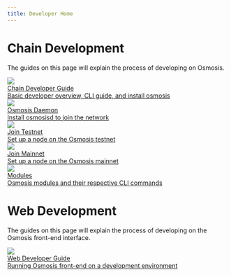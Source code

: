 ```yaml
---
title: Developer Home
---
```


# Chain Development

The guides on this page will explain the process of developing on Osmosis.

<div class="cards twoColumn">
  <a href="chain-dev-guide.html" class="card">
    <img src="/img/book-solid.svg" class="filter-icon"/>
    <div class="title">
     Chain Developer Guide
    </div>
    <div class="text">
      Basic developer overview, CLI guide, and install osmosis
    </div>
  </a>
  <a href="cli/install" class="card">
    <img src="/img/terminal-solid.svg" class="filter-icon"/>
    <div class="title">
     Osmosis Daemon 
    </div>
    <div class="text">
      Install osmosisd to join the network
    </div>
  </a>

  <a href="network/join-testnet.html" class="card">
    <img src="/img/flask-test.svg" class="filter-icon"/>
    <div class="title">
     Join Testnet
    </div>
    <div class="text">
      Set up a node on the Osmosis testnet
    </div>
  </a>
  <a href="network/join-mainnet.html" class="card">
    <img src="/img/link.svg" class="filter-icon"/>
    <div class="title">
     Join Mainnet 
    </div>
    <div class="text">
      Set up a node on the Osmosis mainnet
    </div>
  </a>

  <a href="modules/" class="card">
    <img src="/img/lego.svg" class="filter-icon"/>
    <div class="title">
     Modules 
    </div>
    <div class="text">
      Osmosis modules and their respective CLI commands
    </div>
  </a>
 </div>


# Web Development

The guides on this page will explain the process of developing on the Osmosis front-end interface.

<div class="cards twoColumn">
  <a href="web-dev-guide.html" class="card">
    <img src="/img/book-solid.svg" class="filter-icon"/>
    <div class="title">
    Web Developer Guide
    </div>
    <div class="text">
      Running Osmosis front-end on a development environment
    </div>
  </a>
 
 </div>
